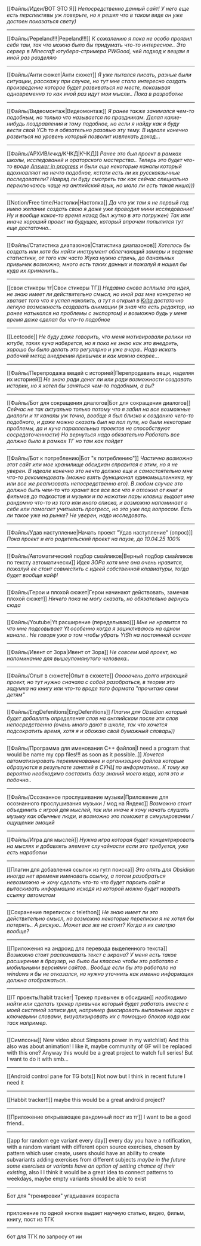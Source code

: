 [[Файлы/Идеи/ВОТ ЭТО Я]]
*Непосредственно данный сайт! У него еще есть перспективы уж поверьте, но я решил что в таком виде он уже достоен показаться свету)*

---
[[Файлы/Pepeland!!!|Pepeland!!!]]
*К сожалению я пока не особо проявил себя там, так что можно было бы придумать что-то интересное.. Это сервер в Minecraft ютубера-стримера PWGood, чей подход к вещам я иной раз разделяю*

---
[[Файлы/Анти сюжет|Анти сюжет]]
*Я уже пытался писать, разные были ситуации, расскажу при случае, но тут мне стало интересно создать произведение которое будет развиваться на месте, показывая одновременно то как иной раз идут мои мысли.. Пока в разработке*

---
[[Файлы/Видеомонтаж|Видеомонтаж]]
*Я ранее также занимался чем-то подобным, но только что называется по праздникам. Делал какие-нибудь поздравления и тому подобное, но если я найду как я буду вести свой YCh то я обязательно разовью эту тему. В идеале конечно развиться на уровень который позволит извлекать доход...*

---
[[Файлы/АРХИВ/кчкд/КЧКД|КЧКД]]
*Ранее это был проект в рамках школы, исследований и ораторского мастерства.. Теперь это будет что-то вроде [Answer in progress](https://www.youtube.com/@answerinprogress) и были еще некоторые каналы который вдохновляют на нечто подобное, кстати есть ли их русскоязычные последователи? Навряд ли буду смотреть так как сейчас специально переключаюсь чаще на английский язык, но мало ли есть такая ниша)))*

---
[[Notion/Free time/Настолки|Настолка]]
*Да что уж там я не первый год имею желание создать свою я даже уже проводил мини исследование! Ну и вообще какое-то время назад был жутко в это погружен) Так или иначе хороший проект на будущее, который впрочем попылится тут еще достаточно..*

---
[[Файлы/Статистика диапазонов|Статистика диапазонов]]
*Хотелось бы создать или хотя бы найти инструмент облегчающий замеры и ведение статистики, от того как часто Жука нужно стричь, до банальных привычек возможно, много есть таких данных и пожалуй я нашел бы куда их применить..*

---
[[свои стикеры тг|Свои стикеры ТГ]]
*Недавно снова всплыла эта идея, не знаю имеет ли действительно смысл, но иной раз мне конкретно не хватает того что я успел накопить, а тут я открыл в [Krita](https://krita.org/en/) достаточно легкую возможность создавать анимации (я знал что есть редактор, но ранее натыкался на проблемы с экспортом) и возможно будь у меня время даже сделал бы что-то подобное*

---
[[Leetcode]]
*Не буду даже говорить, что меня мотивировали ролики на ютубе, таких куча наберется, но я пока не знаю как это внедрить, хорошо бы было делать это регулярно и уже вчера.. Надо искать рабочий метод внедрения привычек и как можно скорее...*

---
[[Файлы/Перепродажа вещей с историей|Перепродавать вещи, наделяя их историей]]
*Не знаю ради денег ли или ради возможности создавать истории, но я хотел бы заняться чем-то подобным, а вы*?

---
[[Файлы/Бот для сокращения диалогов|Бот для сокращения диалогов]]
*Сейчас не так актуально только потому что я забил на все возможные диалоги и тг каналы уж точно, вообще я был близко к созданию чего-то подобного, и даже можно сказать был на пол пути, но были некоторые проблемы, да и куча параллельныз проектов не способствуют сосредоточенности) Но вернуться надо обязательно*
*Работать все должно было в рамках ТГ но там как пойдет*

---
[[Файлы/Бот к потреблению|Бот "к потреблению"]]
*Частично возможно этот сайт или мое хранилище обсидиан справится с этим, но я не уверен. В идеале конечно это нечто должно еще и самостоятельно мне что-то рекомендовать (можно взять функционал единомышленника, ну или все же реализовать непосредственно его). В любом случае это должно быть чем-то что хранит все все все что я отложил от книг и фильмов до подкастов и музыки и по нажатии пары клавиш выдает мне рандомно что-то из того или иного списка, и возможно напоминает о себе или помогает учитывать прогресс, но это уже под вопросом. Есть ли такое уже на рынке? Не уверен, надо исследовать.*

---
[[Файлы/Удав наступление|Начать проект "Удав наступление" (опрос)]]
*Пока проект и его родительский проект на паузе, до 10.04.25 100%*

---
[[Файлы/Автоматический подбор смайликов|Верный подбор смайликов по тексту автоматически]]
*Идея ЗОРа хотя мне она очень нравится, пожалуй ее стоит совместить с идеей собственной клавиатуры, тогда будет вообще кайф!*

---
[[Файлы/Герои и плохой сюжет|Герои начинают действовать, замечая плохой сюжет]]
*Ничего пока не могу сказать, но обязательно вернусь сюда*

---
[[Файлы/Youtube|Yt расширение (переделываю)]]
*Мне не нравится то что мне подсовывает Yt особенно когда я зацикливаюсь на одном канале.. Не говоря уже о том чтобы убрать YtSh на постоянной основе*

---
[[Файлы/Ивент от Зора|Ивент от Зора]]
*Не совсем мой проект, но напоминание для вышеупомянутого человека..*

---
[[Файлы/Опыт в сюжете|Опыт в сюжете]]
*Ооооочень долго играющий проект, но тут нужно сначала с собой разобраться, в теории это задумка на книгу или что-то вроде того формата "прочитаю свим детям"*

---
[[Файлы/EngDefenitions|EngDefenitions]]
*Плагин для Obsidian который будет добавлять определения слов на английском после эти слов непосредственно (очень много дают в школе, так что хочется подсократить время, хотя я и обожаю свой бумажный словарь))*

---
[[Файлы/Программа для именования C++ файлов|I need a program that would be name my cpp files!!! as soon as it possible..]]
*Хочется автоматизировать переименование и организацию файлов которые образуются в результате занятий в СУНЦ по информатике.. К тому же вероятно необходимо составить базу знаний моего кода, хотя это и побочно..*

---
[[Файлы/Осознанное прослушивание музыки|Приложение для осознанного прослушивания музыки / мод на Яндекс]]
*Возможно стоит объединить с игрой для мыслей, так или иначе я хочу начать слушать музыку как обычные люди, и возможно это поможет в симулировании / ощущении эмоций*

---
[[Файлы/Игра для мыслей]]
*Нужна игра которая будет концентрировать на мыслях и добавлять элемент случайности если это требуется, уже есть наработки*

---
[[Плагин для добавления ссылок из гугл поиска]]
*Это опять для Obsidian иногда нет времени именовать ссылку, а потом разобраться невозможно => хочу сделать что-то что будет парсить сайт и вытаскивать информацию  исходя из которой можно будет назвать ссылку автоматом*

---
[[Сохранение переписок с telethon]]
*Не знаю имеет ли это действительно смысл, но возможно некоторые переписки я не хотел бы потерять.. А рискую.. Может все же не стоит? Когда я их смотрю вообще?*

---
[[Приложения на андроид для перевода выделенного текста]]
*Возможно стоит распознавать текст с экрана? У меня есть такое расширение в браузер, но было бы классно чтобы это работало с мобильными версиями сайтов.. Вообще если бы это работало на windows я бы не отказался, но нужно уточнить как именно информация должна отображаться..*

---
[[IT проекты/habit tracker| Трекер привычек в обсидиан]]
*необходимо найти или сделать трекер привычек который будет работать вместе с моей системой записи дел, например фиксировать выполнение задач с ключевыми словами, визуализировать их с помощью блоков кода как таск например.*

---
[[Симпсоны]]
New video about Simpsons power in my watchlist) And this also was about animation! I like it, maybe community of GF will be replaced with this one? Anyway this would be a great project to watch full series! But I want to do it with smb...

---
[[Android control pane for TG bots]]
Not now but I think in recent future I need it

---
[[Habbit tracker!!]]
maybe this would be a great android project?

---
[[Приложение открывающее рандомный пост из тг]]
I want to be a good friend..

---
[[app for random ege variant every day]]
every day you have a notification, with a random variant with different open source exercises, chosen by pattern which user create, users should have an ability to create subvariants adding exercises from different subjects *maybe in the future some exercises or variants have an option of setting chance of their existing*, also I I think it would be a great idea to connect patterns to weekdays, maybe empty variants should be able to exist

---
Бот для "тренировки" угадывания возраста

---
приложение по одной кнопке выдает научную статью, видео, фильм, книгу, пост из ТГК 

---
бот для ТГК по запросу от ии


